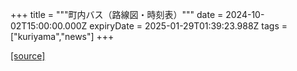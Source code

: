 +++
title = """町内バス（路線図・時刻表）"""
date = 2024-10-02T15:00:00.000Z
expiryDate = 2025-01-29T01:39:23.988Z
tags = ["kuriyama","news"]
+++


[[source]](https://www.town.kuriyama.hokkaido.jp/soshiki/47/29001.html)
